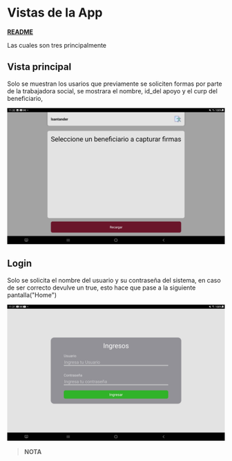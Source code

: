 # Vistas de la App
**[README](../README.md)**

Las cuales son tres principalmente

## Vista principal

Solo se muestran los usarios que previamente se soliciten formas por parte de la trabajadora social, se mostrara el nombre, id_del apoyo y el curp del beneficiario, 

![](home.jpg)

## Login 
Solo se solicita el nombre del usuario y su contraseña del sistema, en caso de ser correcto devulve un true, esto hace que pase a la siguiente pantalla("Home")

![](login.jpg)

>**NOTA**
>
